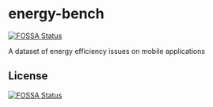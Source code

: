 # energy-bench
[![FOSSA Status](https://app.fossa.io/api/projects/git%2Bgithub.com%2FTQRG%2Fenergy-bench.svg?type=shield)](https://app.fossa.io/projects/git%2Bgithub.com%2FTQRG%2Fenergy-bench?ref=badge_shield)

A dataset of energy efficiency issues on mobile applications


## License
[![FOSSA Status](https://app.fossa.io/api/projects/git%2Bgithub.com%2FTQRG%2Fenergy-bench.svg?type=large)](https://app.fossa.io/projects/git%2Bgithub.com%2FTQRG%2Fenergy-bench?ref=badge_large)